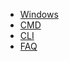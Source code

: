 * [Windows](/os/windows/)
* [CMD](/os/windows/windows-cmd.md "windows 命令提示符")
* [CLI](/os/windows/windows-cli.md "windows 命令行工具")
* [FAQ](/os/windows/windows-faq.md "windows FAQ")
